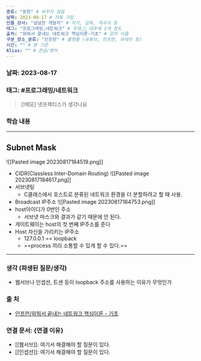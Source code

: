 ```yaml
---
종류: "문헌" # 바꾸지 않음
날짜: 2023-08-17 # 자동 기입
인물_강사: "널널한 개발자" # 작가, 감독, 작곡가 등
태그: "프로그래밍,네트워크" # 주제, 대주제 3개 정도
출처: "외워서 끝내는 네트워크 핵심이론-기초" # 강의 이름
구분_장소_분류: "인프런" # 플랫폼 (유튜브, 인프런, 유데미 등)
시간: "" # 분 기준
Alias: "" # 한글/영어
---
```


### 날짜: 2023-08-17

### 태그: #프로그래밍/네트워크

>[!메모]
> 넷프랙티스가 생각나요
### 학습 내용
---
## Subnet Mask
![[Pasted image 20230817184519.png]]
- CIDR(Classless Inter-Domain Routing)
![[Pasted image 20230817184617.png]]
- 서브넷팅
	- C클래스에서 호스트로 분류된 네트워크 환경을 더 분할하려고 할 때 사용.
- Broadcast IP주소 
![[Pasted image 20230817184753.png]]
- host아이디가 0번인 주소
	- 서브넷 마스크와 결과가 같기 때문에 안 된다.
- 게이트웨이는 host의 첫 번째 IP주소를 준다
- Host 자신을 가리키는 IP주소
	- 127.0.0.1 == loopback
	- ==process 끼리 소통할 수 있게 할 수 있다.==
---
### 생각 (파생된 질문/생각)
- 웹서브나 인셉션, 트센 등이 loopback 주소를 사용하는 이유가 무엇인가
### 출 처
- [인프런/외워서 끝내는 네트워크 핵심이론 - 기초 ](https://www.inflearn.com/course/%EB%84%A4%ED%8A%B8%EC%9B%8C%ED%81%AC-%ED%95%B5%EC%8B%AC%EC%9D%B4%EB%A1%A0-%EA%B8%B0%EC%B4%88/dashboard)

### 연결 문서: {연결 이유}
- [[웹서브]]: 여기서 해결해야 할 질문이 있다.
- [[인셉션]]: 여기서 해결해야 할 질문이 있다.
